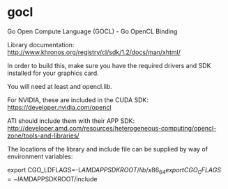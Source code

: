 gocl
====

Go Open Compute Language (GOCL) - Go OpenCL Binding


Library documentation: http://www.khronos.org/registry/cl/sdk/1.2/docs/man/xhtml/

In order to build this, make sure you have the required drivers and SDK installed for your graphics card. 

You will need at least and opencl.lib.

For NVIDIA, these are included in the CUDA SDK: https://developer.nvidia.com/opencl

ATI should include them with their APP SDK: http://developer.amd.com/resources/heterogeneous-computing/opencl-zone/tools-and-libraries/

The locations of the library and include file can be supplied by way of environment variables: 

export CGO_LDFLAGS=-L$AMDAPPSDKROOT/lib/x86_64
export CGO_CFLAGS=-I$AMDAPPSDKROOT/include

